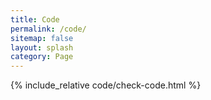 ```yaml
---
title: Code
permalink: /code/
sitemap: false
layout: splash
category: Page
---
```


{% include_relative code/check-code.html %}
